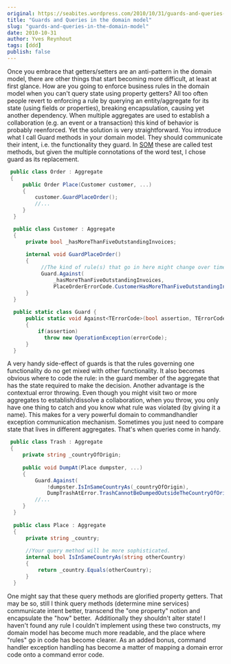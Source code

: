 ```yaml
---
original: https://seabites.wordpress.com/2010/10/31/guards-and-queries-in-the-domain-model/
title: "Guards and Queries in the domain model"
slug: "guards-and-queries-in-the-domain-model"
date: 2010-10-31
author: Yves Reynhout
tags: [ddd]
publish: false
---
```

Once you embrace that getters/setters are an anti-pattern in the domain model, there are other things that start becoming more difficult, at least at first glance. How are you going to enforce business rules in the domain model when you can't query state using property getters? All too often people revert to enforcing a rule by querying an entity/aggregate for its state (using fields or properties), breaking encapsulation, causing yet another dependency. When multiple aggregates are used to establish a collaboration (e.g. an event or a transaction) this kind of behavior is probably reenforced. Yet the solution is very straightforward. You introduce what I call Guard methods in your domain model. They should communicate their intent, i.e. the functionality they guard. In [SOM](http://www.informit.com/store/product.aspx?isbn=0130668397 "Streamlined Object Modeling") these are called test methods, but given the multiple connotations of the word test, I chose guard as its replacement. 

```csharp
 public class Order : Aggregate 
 { 
     public Order Place(Customer customer, ...) 
     { 
         customer.GuardPlaceOrder(); 
         //... 
     } 
  }

  public class Customer : Aggregate 
  {
      private bool _hasMoreThanFiveOutstandingInvoices;
      
      internal void GuardPlaceOrder() 
      {
           //The kind of rule(s) that go in here might change over time.
           Guard.Against(
               _hasMoreThanFiveOutstandingInvoices,
               PlaceOrderErrorCode.CustomerHasMoreThanFiveOutstandingInvoices);
      }
  }
  
  public static class Guard {
      public static void Against<TErrorCode>(bool assertion, TErrorCode errorCode) where TErrorCode : IConvertible
      {
          if(assertion)
            throw new OperationException(errorCode);
      }
  } 
```

A very handy side-effect of guards is that the rules governing one functionality do no get mixed with other functionality. It also becomes obvious where to code the rule: in the guard member of the aggregate that has the state required to make the decision. Another advantage is the contextual error throwing. Even though you might visit two or more aggregates to establish/dissolve a collaboration, when you throw, you only have one thing to catch and you know what rule was violated (by giving it a name). This makes for a very powerful domain to commandhandler exception communication mechanism. Sometimes you just need to compare state that lives in different aggregates. That's when queries come in handy. 

```csharp
 public class Trash : Aggregate 
 {
     private string _countryOfOrigin;
     
     public void DumpAt(Place dumpster, ...)
     {
         Guard.Against(
             !dumpster.IsInSameCountryAs(_countryOfOrigin),
             DumpTrashAtError.TrashCannotBeDumpedOutsideTheCountryOfOrigin);
         //...
     }
  }
  
  public class Place : Aggregate
  {
      private string _country;
      
      //Your query method will be more sophisticated.
      internal bool IsInSameCountryAs(string otherCountry) 
      {
          return _country.Equals(otherCountry);
      }
  } 
```

 One might say that these query methods are glorified property getters. That may be so, still I think query methods (determine mine services) communicate intent better, transcend the "one property" notion and encapsulate the "how" better.  Additionally they shouldn't alter state! I haven't found any rule I couldn't implement using these two constructs, my domain model has become much more readable, and the place where "rules" go in code has become clearer. As an added bonus, command handler exception handling has become a matter of mapping a domain error code onto a command error code.